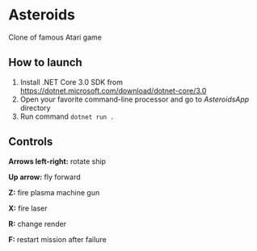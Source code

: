 # Asteroids
Clone of famous Atari game

## How to launch
1. Install .NET Core 3.0 SDK from https://dotnet.microsoft.com/download/dotnet-core/3.0
2. Open your favorite command-line processor and go to *AsteroidsApp* directory
3. Run command `dotnet run .`

## Controls
**Arrows left-right:** rotate ship

**Up arrow:** fly forward

**Z:** fire plasma machine gun

**X:** fire laser

**R:** change render

**F:** restart mission after failure
